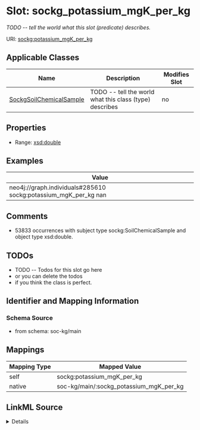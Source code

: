 

# Slot: sockg_potassium_mgK_per_kg


_TODO -- tell the world what this slot (predicate) describes._





URI: [sockg:potassium_mgK_per_kg](http://www.semanticweb.org/sockg/ontologies/2024/0/soil-carbon-ontology/potassium_mgK_per_kg)



<!-- no inheritance hierarchy -->





## Applicable Classes

| Name | Description | Modifies Slot |
| --- | --- | --- |
| [SockgSoilChemicalSample](../classes/SockgSoilChemicalSample.md) | TODO -- tell the world what this class (type) describes |  no  |







## Properties

* Range: [xsd:double](http://www.w3.org/2001/XMLSchema#double)






## Examples

| Value |
| --- |
| neo4j://graph.individuals#285610 sockg:potassium_mgK_per_kg nan |

## Comments

* 53833 occurrences with subject type sockg:SoilChemicalSample and object type xsd:double.

## TODOs

* TODO -- Todos for this slot go here
* or you can delete the todos
* if you think the class is perfect.

## Identifier and Mapping Information







### Schema Source


* from schema: soc-kg/main




## Mappings

| Mapping Type | Mapped Value |
| ---  | ---  |
| self | sockg:potassium_mgK_per_kg |
| native | soc-kg/main/:sockg_potassium_mgK_per_kg |




## LinkML Source

<details>
```yaml
name: sockg_potassium_mgK_per_kg
description: TODO -- tell the world what this slot (predicate) describes.
todos:
- TODO -- Todos for this slot go here
- or you can delete the todos
- if you think the class is perfect.
comments:
- 53833 occurrences with subject type sockg:SoilChemicalSample and object type xsd:double.
examples:
- value: neo4j://graph.individuals#285610 sockg:potassium_mgK_per_kg nan
from_schema: soc-kg/main
rank: 1000
slot_uri: sockg:potassium_mgK_per_kg
alias: sockg_potassium_mgK_per_kg
domain_of:
- sockg_SoilChemicalSample
range: double

```
</details>